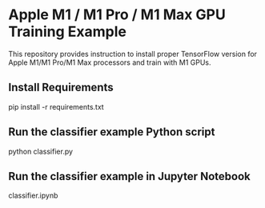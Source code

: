 # Apple M1 / M1 Pro / M1 Max GPU Training Example

This repository provides instruction to install proper TensorFlow version for Apple M1/M1 Pro/M1 Max processors and train with M1 GPUs.

## Install Requirements

pip install -r requirements.txt

## Run the classifier example Python script

python classifier.py

## Run the classifier example in Jupyter Notebook

classifier.ipynb
